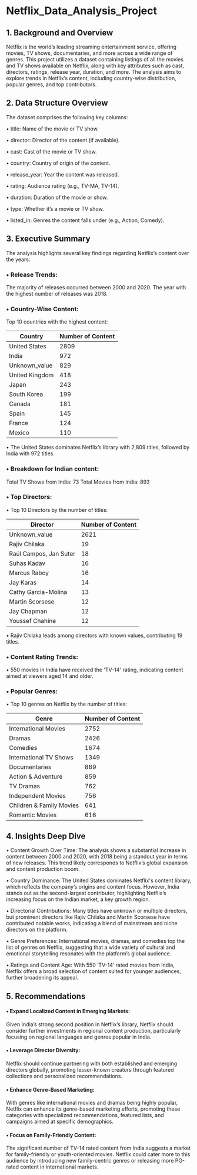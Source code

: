 # Netflix_Data_Analysis_Project

## 1. Background and Overview

Netflix is the world’s leading streaming entertainment service, offering movies, TV shows, documentaries, and more across a wide range of genres. This project utilizes a dataset containing listings of all the movies and TV shows available on Netflix, along with key attributes such as cast, directors, ratings, release year, duration, and more. The analysis aims to explore trends in Netflix’s content, including country-wise distribution, popular genres, and top contributors.

## 2. Data Structure Overview

The dataset comprises the following key columns:

•	title: Name of the movie or TV show.

•	director: Director of the content (if available).

•	cast: Cast of the movie or TV show.

•	country: Country of origin of the content.

•	release_year: Year the content was released.

•	rating: Audience rating (e.g., TV-MA, TV-14).

•	duration: Duration of the movie or show.

•	type: Whether it’s a movie or TV show.

•	listed_in: Genres the content falls under (e.g., Action, Comedy).

## 3. Executive Summary
The analysis highlights several key findings regarding Netflix’s content over the years:

### •	Release Trends:
The majority of releases occurred between 2000 and 2020.
The year with the highest number of releases was 2018.

### •	Country-Wise Content:
Top 10 countries with the highest content:

| Country         | Number of Content |
|-----------------|-------------------|
| United States   | 2809              |
| India           | 972               |
| Unknown_value   | 829               |
| United Kingdom  | 418               |
| Japan           | 243               |
| South Korea     | 199               |
| Canada          | 181               |
| Spain           | 145               |
| France          | 124               |
| Mexico          | 110               |


•	The United States dominates Netflix’s library with 2,809 titles, followed by India with 972 titles.

### •	Breakdown for Indian content:
Total TV Shows from India: 73
Total Movies from India: 893

### •  Top Directors:
•	Top 10 Directors by the number of titles:

| Director                   | Number of Content |
|----------------------------|-------------------|
| Unknown_value               | 2621              |
| Rajiv Chilaka               | 19                |
| Raúl Campos, Jan Suter      | 18                |
| Suhas Kadav                 | 16                |
| Marcus Raboy                | 16                |
| Jay Karas                   | 14                |
| Cathy Garcia-Molina         | 13                |
| Martin Scorsese             | 12                |
| Jay Chapman                 | 12                |
| Youssef Chahine             | 12                |


•	Rajiv Chilaka leads among directors with known values, contributing 19 titles.

### •  Content Rating Trends:
•	550 movies in India have received the 'TV-14' rating, indicating content aimed at viewers aged 14 and older.

### •  Popular Genres:
•	Top 10 genres on Netflix by the number of titles:

| Genre                      | Number of Content |
|----------------------------|-------------------|
| International Movies        | 2752              |
| Dramas                      | 2426              |
| Comedies                    | 1674              |
| International TV Shows      | 1349              |
| Documentaries               | 869               |
| Action & Adventure          | 859               |
| TV Dramas                   | 762               |
| Independent Movies          | 756               |
| Children & Family Movies    | 641               |
| Romantic Movies             | 616               |


## 4. Insights Deep Dive

•	Content Growth Over Time: The analysis shows a substantial increase in content between 2000 and 2020, with 2018 being a standout year in terms of new releases. This trend likely corresponds to Netflix’s global expansion and content production boom.

•	Country Dominance: The United States dominates Netflix's content library, which reflects the company’s origins and content focus. However, India stands out as the second-largest contributor, highlighting Netflix’s increasing focus on the Indian market, a key growth region.

•	Directorial Contributions: Many titles have unknown or multiple directors, but prominent directors like Rajiv Chilaka and Martin Scorsese have contributed notable works, indicating a blend of mainstream and niche directors on the platform.

•	Genre Preferences: International movies, dramas, and comedies top the list of genres on Netflix, suggesting that a wide variety of cultural and emotional storytelling resonates with the platform’s global audience.

•	Ratings and Content Age: With 550 ‘TV-14’ rated movies from India, Netflix offers a broad selection of content suited for younger audiences, further broadening its appeal.

## 5. Recommendations

#### •	Expand Localized Content in Emerging Markets: 
Given India’s strong second position in Netflix’s library, Netflix should consider further investments in regional content production, particularly focusing on regional languages and genres popular in India.

#### •	Leverage Director Diversity: 
Netflix should continue partnering with both established and emerging directors globally, promoting lesser-known creators through featured collections and personalized recommendations.

#### •	Enhance Genre-Based Marketing: 
With genres like international movies and dramas being highly popular, Netflix can enhance its genre-based marketing efforts, promoting these categories with specialized recommendations, featured lists, and campaigns aimed at specific demographics.

#### •	Focus on Family-Friendly Content: 
The significant number of TV-14 rated content from India suggests a market for family-friendly or youth-oriented movies. Netflix could cater more to this audience by introducing new family-centric genres or releasing more PG-rated content in international markets.
